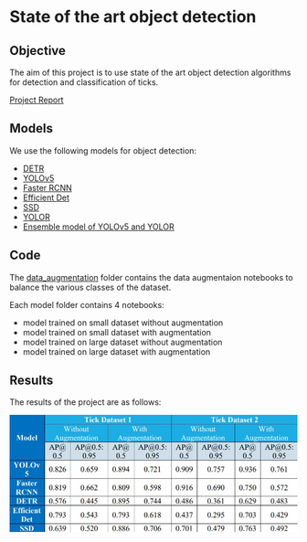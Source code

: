 # State of the art object detection

## Objective 
The aim of this project is to use state of the art object detection algorithms for detection and classification of ticks.

[Project Report](/assets/Tick_Object_Detection_using_Deep_Learning_Algorithms.pdf)

## Models
We use the following models for object detection:
- [DETR](/detr/)
- [YOLOv5](/yolov5/)
- [Faster RCNN](/faster_rcnn/)
- [Efficient Det](/efficient_det/)
- [SSD](/ssd/)
- [YOLOR](/yolor/)
- [Ensemble model of YOLOv5 and YOLOR](/ensemble_yolov5_yolor/)

## Code
The [data_augmentation](/data_augmentation/data_aug/) folder contains the data augmentaion notebooks to balance the various classes of the dataset.

Each model folder contains 4 notebooks:
- model trained on small dataset without augmentation
- model trained on small dataset with augmentation
- model trained on large dataset without augmentation
- model trained on large dataset with augmentation

## Results
The results of the project are as follows:

![Results Table](/assets/result_table.jpg)

